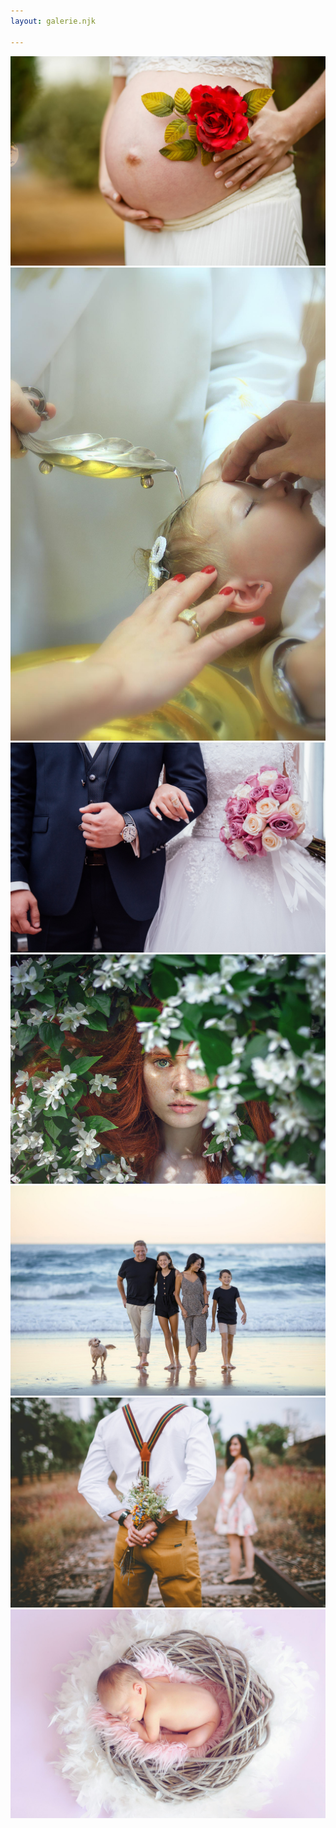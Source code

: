 ```yaml
---
layout: galerie.njk

---
```

![pregnancy](../photos/pregnancy001.jpg)![baptism](../photos/baptism001.jpg)![wedding](../photos/wedding001.jpg)![portrait](../photos/portrait001.jpg)![family](../photos/family001.jpg)![couple](../photos/couple001.jpg)![baby](../photos/baby001.jpg)